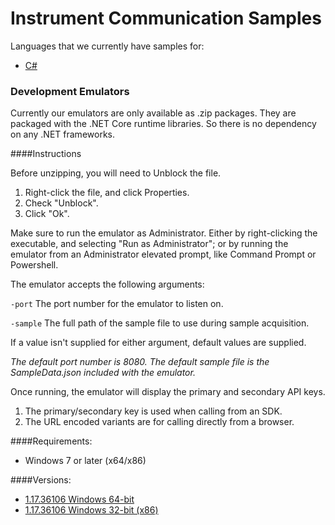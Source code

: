 # Instrument Communication Samples
Languages that we currently have samples for:

- [C#](https://github.com/MarqMetrix/Samples/tree/master/Instrument%20Communications/CS)

### Development Emulators
Currently our emulators are only available as .zip packages. They are packaged with the .NET Core runtime libraries. So there is no dependency on any .NET frameworks.

####Instructions

Before unzipping, you will need to Unblock the file.

1. Right-click the file, and click Properties.
2. Check "Unblock".
3. Click "Ok".

Make sure to run the emulator as Administrator. Either by right-clicking the executable, and selecting "Run as Administrator"; or by running the emulator from an Administrator elevated prompt, like Command Prompt or Powershell. 

The emulator accepts the following arguments:

`-port`
The port number for the emulator to listen on.

`-sample`
The full path of the sample file to use during sample acquisition.

If a value isn't supplied for either argument, default values are supplied.

*The default port number is 8080. The default sample file is the SampleData.json included with the emulator.*

Once running, the emulator will display the primary and secondary API keys. 

1. The primary/secondary key is used when calling from an SDK.
2. The URL encoded variants are for calling directly from a browser.

####Requirements:

- Windows 7 or later (x64/x86)

####Versions:

- [1.17.36106 Windows 64-bit](http://resources.marqmetrix.com/software/MarqMetrix-DevEmulator-1.17.36106-win-x64.zip)
- [1.17.36106 Windows 32-bit (x86)](http://resources.marqmetrix.com/software/MarqMetrix-DevEmulator-1.17.36106-win-x86.zip)
